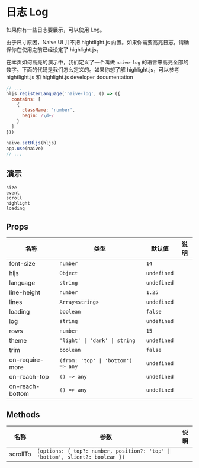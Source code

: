 # 日志 Log

<!--single-column-->

如果你有一些日志要展示，可以使用 Log。

<n-alert title="注意" type="warning" style="margin-bottom: 16px;">
  由于尺寸原因，Naive UI 并不把 hightlight.js 内置。如果你需要高亮日志，请确保你在使用之前已经设定了 highlight.js。
</n-alert>

在本页如何高亮的演示中，我们定义了一个叫做 `naive-log` 的语言来高亮全部的数字。下面的代码是我们怎么定义的。如果你想了解 highlight.js，可以参考 <n-a href="https://highlightjs.org/">hightlight.js</n-a> 和 <n-a href="https://highlightjs.readthedocs.io/en/latest/index.html">highlight.js developer documentation</n-a>

```js
// ...
hljs.registerLanguage('naive-log', () => ({
  contains: [
    {
      className: 'number',
      begin: /\d+/
    }
  ]
}))

naive.setHljs(hljs)
app.use(naive)
// ...
```

## 演示

```demo
size
event
scroll
highlight
loading
```

## Props

| 名称            | 类型                               | 默认值      | 说明 |
| --------------- | ---------------------------------- | ----------- | ---- |
| font-size       | `number`                           | `14`        |      |
| hljs            | `Object`                           | `undefined` |      |
| language        | `string`                           | `undefined` |      |
| line-height     | `number`                           | `1.25`      |      |
| lines           | `Array<string>`                    | `undefined` |      |
| loading         | `boolean`                          | `false`     |      |
| log             | `string`                           | `undefined` |      |
| rows            | `number`                           | `15`        |      |
| theme           | `'light' \| 'dark' \| string`      | `undefined` |      |
| trim            | `boolean`                          | `false`     |      |
| on-require-more | `(from: 'top' \| 'bottom') => any` | `undefined` |      |
| on-reach-top    | `() => any`                        | `undefined` |      |
| on-reach-bottom | `() => any`                        | `undefined` |      |

## Methods

| 名称 | 参数 | 说明 |
| --- | --- | --- |
| scrollTo | `(options: { top?: number, position?: 'top' \| 'bottom', slient?: boolean })` |  |
